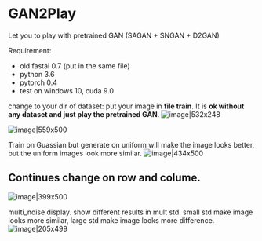 # GAN2Play

Let you to play with pretrained GAN (SAGAN + SNGAN + D2GAN)

Requirement:
* old fastai 0.7 (put in the same file)
* python 3.6
* pytorch 0.4
* test on windows 10, cuda 9.0 


change to your dir of dataset: put your image in **file train**.
It is **ok without any dataset and just play the pretrained GAN**.
![image|532x248](upload://rEuC6nCkQ6tOP2d7Wk8yKBozGx1.png) 

![image|559x500](upload://5XIxTh1tAMQboT7K0K22w4aGBBw.png) 

Train on Guassian but generate on uniform will make the image looks better,
but the uniform images look more similar.
![image|434x500](upload://fF90PLJZVuuWKBQPF4zOat3QPbn.jpeg) 


## Continues change on row and colume.
![image|399x500](upload://nLu0QW0mYn1tKw3mDcaZ7jTwONd.jpeg) 



multi_noise display.
show different results in mult std.
small std make image looks more similar,
large std make image looks more difference.
![image|205x499](upload://ztOhC9MuIfwJ7teMVWJGXJCFR3z.jpeg) 

